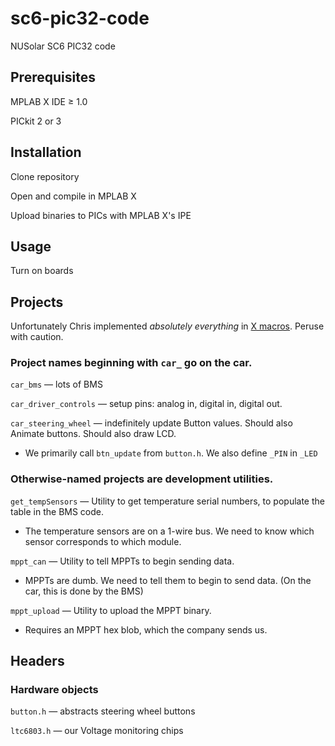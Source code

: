 sc6-pic32-code
==============

NUSolar SC6 PIC32 code


Prerequisites
----
MPLAB X IDE ≥ 1.0

PICkit 2 or 3


Installation
----
Clone repository

Open and compile in MPLAB X

Upload binaries to PICs with MPLAB X's IPE


Usage
----
Turn on boards

Projects
----

Unfortunately Chris implemented <i>absolutely everything</i> in
<a href="http://en.wikipedia.org/wiki/X_Macro">X macros</a>.
Peruse with caution.

### Project names beginning with `car_` go on the car.

`car_bms` — lots of BMS

`car_driver_controls` — setup pins: analog in, digital in, digital out.

`car_steering_wheel` — indefinitely update Button values. Should also Animate buttons. Should also draw LCD.

* We primarily call `btn_update` from `button.h`. We also define `_PIN` in `_LED`

### Otherwise-named projects are development utilities.

`get_tempSensors` — Utility to get temperature serial numbers, to populate the table in the BMS code.

* The temperature sensors are on a 1-wire bus. We need to know which sensor corresponds to which module.

`mppt_can` — Utility to tell MPPTs to begin sending data.

* MPPTs are dumb. We need to tell them to begin to send data. (On the car, this is done by the BMS)

`mppt_upload` — Utility to upload the MPPT binary.

* Requires an MPPT hex blob, which the company sends us.

Headers
----

### Hardware objects

`button.h` — abstracts steering wheel buttons

`ltc6803.h` — our Voltage monitoring chips
